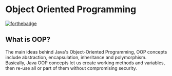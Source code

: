 # Object Oriented Programming 

[![forthebadge](https://forthebadge.com/images/badges/made-with-java.svg)](https://java.com)

## What is OOP?

The main ideas behind Java's Object-Oriented Programming, OOP concepts include abstraction, encapsulation, inheritance and polymorphism. Basically, Java OOP concepts let us create working methods and variables, then re-use all or part of them without compromising security.
